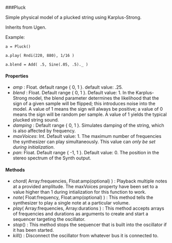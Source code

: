 ###Pluck

Simple physical model of a plucked string using Karplus-Strong.

Inherits from Ugen.

Example:
```javascriptjavascript
a = Pluck()

a.play( Rndi(220, 880), 1/16 )

a.blend = Add( .5, Sine(.05, .5)._ )
```

#### Properties

* _amp_ : Float. default range { 0, 1 }. default value: .25.
* _blend_ : Float. Default range { 0, 1 }. Default value: 1. In the Karplus-Strong model, the blend parameter determines the likelihood that the sign of a given sample will be flipped; this introduces noise into the model. A value of 1 means the sign will always be positive; a value of 0 means the sign will be random per sample. A value of 1 yields the typical plucked string sound.
* _damping_ : Default range { 0, 1 }. Simulates damping of the string, which is also affected by frequency.
* _maxVoices_: Int. Default value: 1. The maximum number of frequencies the synthesizer can play simultaneously. This value can *only be set during initialization*.
* _pan_: Float. Default range { -1, 1 }. Default value: 0. The position in the stereo spectrum of the Synth output.

#### Methods

* _chord_( Array:frequencies, Float:amp(optional) ) : Playback multiple notes at a provided amplitude. The maxVoices property have been set to a value higher than 1 during intialization for this function to work.
* _note_( Float:frequency, Float:amp(optional) ) : This method tells the synthesizer to play a single note at a particular volume.
* _play_( Array:frequencies, Array:durations ) : This method accepts arrays of frequencies and durations as arguments to create and start a sequencer targeting the oscillator.
* _stop_() : This method stops the sequencer that is built into the oscillator if it has been started.
* _kill_() : Disconnect the oscillator from whatever bus it is connected to. 
